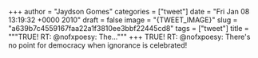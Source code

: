 
+++
author = "Jaydson Gomes"
categories = ["tweet"]
date = "Fri Jan 08 13:19:32 +0000 2010"
draft = false
image = "{TWEET_IMAGE}"
slug = "a639b7c4559167faa22a1f3810ee3bbf22445cd8"
tags = ["tweet"]
title = """TRUE! RT: @nofxpoesy: The..."""
+++
TRUE! RT: @nofxpoesy: There's no point for democracy when ignorance is celebrated!
